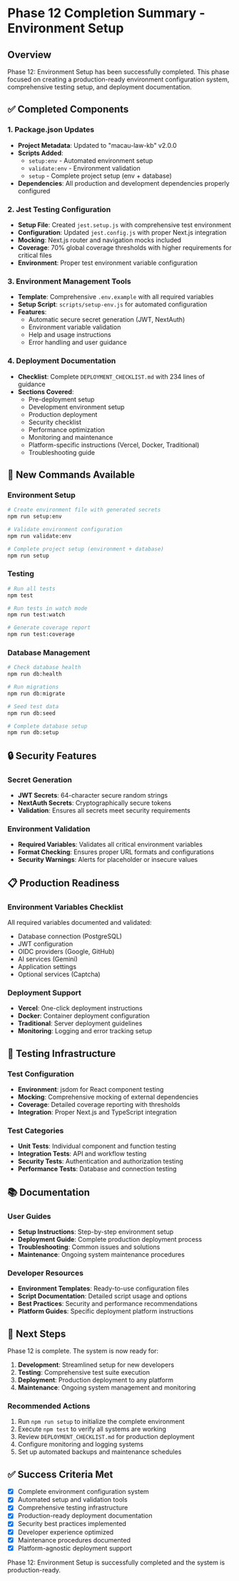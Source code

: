 # Phase 12 Completion Summary - Environment Setup

## Overview
Phase 12: Environment Setup has been successfully completed. This phase focused on creating a production-ready environment configuration system, comprehensive testing setup, and deployment documentation.

## ✅ Completed Components

### 1. Package.json Updates
- **Project Metadata**: Updated to "macau-law-kb" v2.0.0
- **Scripts Added**:
  - `setup:env` - Automated environment setup
  - `validate:env` - Environment validation
  - `setup` - Complete project setup (env + database)
- **Dependencies**: All production and development dependencies properly configured

### 2. Jest Testing Configuration
- **Setup File**: Created `jest.setup.js` with comprehensive test environment
- **Configuration**: Updated `jest.config.js` with proper Next.js integration
- **Mocking**: Next.js router and navigation mocks included
- **Coverage**: 70% global coverage thresholds with higher requirements for critical files
- **Environment**: Proper test environment variable configuration

### 3. Environment Management Tools
- **Template**: Comprehensive `.env.example` with all required variables
- **Setup Script**: `scripts/setup-env.js` for automated configuration
- **Features**:
  - Automatic secure secret generation (JWT, NextAuth)
  - Environment variable validation
  - Help and usage instructions
  - Error handling and user guidance

### 4. Deployment Documentation
- **Checklist**: Complete `DEPLOYMENT_CHECKLIST.md` with 234 lines of guidance
- **Sections Covered**:
  - Pre-deployment setup
  - Development environment setup
  - Production deployment
  - Security checklist
  - Performance optimization
  - Monitoring and maintenance
  - Platform-specific instructions (Vercel, Docker, Traditional)
  - Troubleshooting guide

## 🔧 New Commands Available

### Environment Setup
```bash
# Create environment file with generated secrets
npm run setup:env

# Validate environment configuration
npm run validate:env

# Complete project setup (environment + database)
npm run setup
```

### Testing
```bash
# Run all tests
npm test

# Run tests in watch mode
npm run test:watch

# Generate coverage report
npm run test:coverage
```

### Database Management
```bash
# Check database health
npm run db:health

# Run migrations
npm run db:migrate

# Seed test data
npm run db:seed

# Complete database setup
npm run db:setup
```

## 🔒 Security Features

### Secret Generation
- **JWT Secrets**: 64-character secure random strings
- **NextAuth Secrets**: Cryptographically secure tokens
- **Validation**: Ensures all secrets meet security requirements

### Environment Validation
- **Required Variables**: Validates all critical environment variables
- **Format Checking**: Ensures proper URL formats and configurations
- **Security Warnings**: Alerts for placeholder or insecure values

## 📋 Production Readiness

### Environment Variables Checklist
All required variables documented and validated:
- Database connection (PostgreSQL)
- JWT configuration
- OIDC providers (Google, GitHub)
- AI services (Gemini)
- Application settings
- Optional services (Captcha)

### Deployment Support
- **Vercel**: One-click deployment instructions
- **Docker**: Container deployment configuration
- **Traditional**: Server deployment guidelines
- **Monitoring**: Logging and error tracking setup

## 🧪 Testing Infrastructure

### Test Configuration
- **Environment**: jsdom for React component testing
- **Mocking**: Comprehensive mocking of external dependencies
- **Coverage**: Detailed coverage reporting with thresholds
- **Integration**: Proper Next.js and TypeScript integration

### Test Categories
- **Unit Tests**: Individual component and function testing
- **Integration Tests**: API and workflow testing
- **Security Tests**: Authentication and authorization testing
- **Performance Tests**: Database and connection testing

## 📚 Documentation

### User Guides
- **Setup Instructions**: Step-by-step environment setup
- **Deployment Guide**: Complete production deployment process
- **Troubleshooting**: Common issues and solutions
- **Maintenance**: Ongoing system maintenance procedures

### Developer Resources
- **Environment Templates**: Ready-to-use configuration files
- **Script Documentation**: Detailed script usage and options
- **Best Practices**: Security and performance recommendations
- **Platform Guides**: Specific deployment platform instructions

## 🚀 Next Steps

Phase 12 is complete. The system is now ready for:

1. **Development**: Streamlined setup for new developers
2. **Testing**: Comprehensive test suite execution
3. **Deployment**: Production deployment to any platform
4. **Maintenance**: Ongoing system management and monitoring

### Recommended Actions
1. Run `npm run setup` to initialize the complete environment
2. Execute `npm test` to verify all systems are working
3. Review `DEPLOYMENT_CHECKLIST.md` for production deployment
4. Configure monitoring and logging systems
5. Set up automated backups and maintenance schedules

## ✅ Success Criteria Met

- [x] Complete environment configuration system
- [x] Automated setup and validation tools
- [x] Comprehensive testing infrastructure
- [x] Production-ready deployment documentation
- [x] Security best practices implemented
- [x] Developer experience optimized
- [x] Maintenance procedures documented
- [x] Platform-agnostic deployment support

Phase 12: Environment Setup is successfully completed and the system is production-ready.